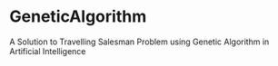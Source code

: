 # GeneticAlgorithm
A Solution to Travelling Salesman Problem using Genetic Algorithm in Artificial Intelligence
